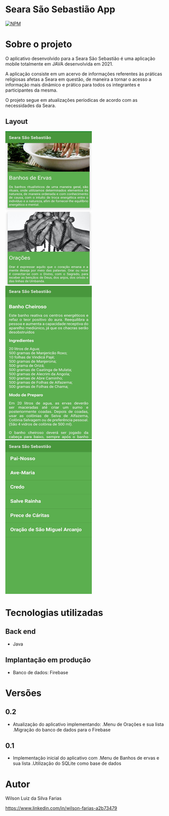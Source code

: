 # Seara São Sebastião App
[![NPM](https://img.shields.io/npm/l/react)](https://github.com/wilfarias/seara_sao_sebastiao_app/blob/main/LICENSE) 

# Sobre o projeto
O aplicativo desenvolvido para a Seara São Sebastião é uma aplicação mobile totalmente em JAVA desenvolvida em 2021.

A aplicação consiste em um acervo de informações referentes às práticas religiosas afetas a Seara em questão, de maneira a tornar o acesso a informação mais dinâmico e prático para todos os integrantes e participantes da mesma.

O projeto segue em atualizações períodicas de acordo com as necessidades da Seara.

## Layout
<img src="https://github.com/wilfarias/seara_sao_sebastiao_app/blob/main/app/printscreen/IMG_20210523_190108.jpg" height="480" width="270"> <img src="https://github.com/wilfarias/seara_sao_sebastiao_app/blob/main/app/printscreen/Screenshot_2021-03-07-20-23-46-836_com.cursoandroid.sssapp.jpg" height="480" width="270"> <img src="https://github.com/wilfarias/seara_sao_sebastiao_app/blob/main/app/printscreen/IMG_20210523_190125.jpg" height="480" width="270">

# Tecnologias utilizadas
## Back end
- Java

## Implantação em produção
- Banco de dados: Firebase

# Versões

## 0.2
- Atualização do aplicativo implementando:
 .Menu de Orações e sua lista
 .Migração do banco de dados para o Firebase

## 0.1
- Implementação inicial do aplicativo com
 .Menu de Banhos de ervas e sua lista
 .Utilização do SQLite como base de dados

# Autor

Wilson Luiz da Silva Farias

https://www.linkedin.com/in/wilson-farias-a2b73479
